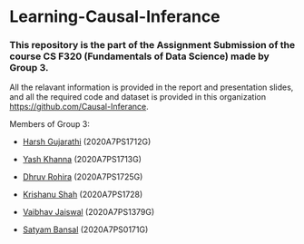 # Learning-Causal-Inferance

###  This repository is the part of the Assignment Submission of the course CS F320 (Fundamentals of Data Science) made by Group 3.

All the relavant information is provided in the report and presentation slides, and all the required code and dataset is provided in this organization https://github.com/Causal-Inferance.

Members of Group 3:

- [Harsh Gujarathi](https://github.com/alphaNewrex) (2020A7PS1712G) 

- [Yash Khanna](https://github.com/YKhanna2003) (2020A7PS1713G)

- [Dhruv Rohira](https://github.com/rohira-dhruv) (2020A7PS1725G)

- [Krishanu Shah](https://github.com/krishanu-xc) (2020A7PS1728)

- [Vaibhav Jaiswal](https://github.com/Vaibhav-512) (2020A7PS1379G)

- [Satyam Bansal](https://github.com/satyam0988) (2020A7PS0171G)
